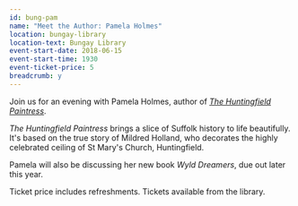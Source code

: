 ```yaml
---
id: bung-pam
name: "Meet the Author: Pamela Holmes"
location: bungay-library
location-text: Bungay Library
event-start-date: 2018-06-15
event-start-time: 1930
event-ticket-price: 5
breadcrumb: y
---
```


Join us for an evening with Pamela Holmes, author of [<cite>The Huntingfield Paintress</cite>](https://suffolk.spydus.co.uk/cgi-bin/spydus.exe/ENQ/OPAC/BIBENQ?BRN=1955518).

<cite>The Huntingfield Paintress</cite> brings a slice of Suffolk history to life beautifully. It's based on the true story of Mildred Holland, who decorates the highly celebrated ceiling of St Mary's Church, Huntingfield.

Pamela will also be discussing her new book <cite>Wyld Dreamers</cite>, due out later this year. 

Ticket price includes refreshments. Tickets available from the library.
